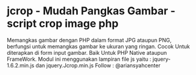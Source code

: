 # jcrop - Mudah Pangkas Gambar - script crop image php
Memangkas gambar dengan PHP dalam format JPG ataupun PNG, berfungsi untuk memangkas gambar ke ukuran yang ringan. Cocok Untuk diterapkan di form input gambar. Baik Untuk PHP Native ataupun FrameWork. Modul ini menggunakan lampiran file js yaitu : jquery-1.6.2.min.js dan jquery.Jcrop.min.js
Follow : @ariansyahcenter
